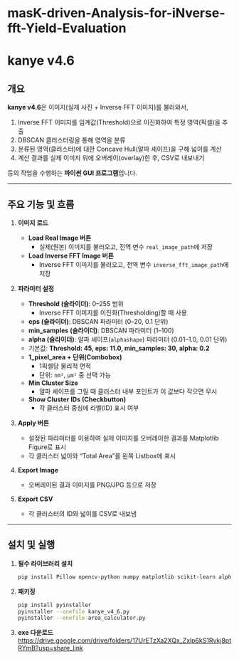 # masK-driven-Analysis-for-iNverse-fft-Yield-Evaluation

# kanye v4.6

## 개요
**kanye v4.6**은 이미지(실제 사진 + Inverse FFT 이미지)를 불러와서,  
1. Inverse FFT 이미지를 임계값(Threshold)으로 이진화하여 특정 영역(픽셀)을 추출  
2. DBSCAN 클러스터링을 통해 영역을 분류  
3. 분류된 영역(클러스터)에 대한 Concave Hull(알파 셰이프)을 구해 넓이를 계산  
4. 계산 결과를 실제 이미지 위에 오버레이(overlay)한 후, CSV로 내보내기

등의 작업을 수행하는 **파이썬 GUI 프로그램**입니다.

---

## 주요 기능 및 흐름

1. **이미지 로드**  
   - **Load Real Image 버튼**  
     - 실제(원본) 이미지를 불러오고, 전역 변수 `real_image_path`에 저장  
   - **Load Inverse FFT Image 버튼**  
     - Inverse FFT 이미지를 불러오고, 전역 변수 `inverse_fft_image_path`에 저장  

2. **파라미터 설정**  
   - **Threshold (슬라이더)**: 0–255 범위  
     - Inverse FFT 이미지를 이진화(Thresholding)할 때 사용  
   - **eps (슬라이더)**: DBSCAN 파라미터 (0–20, 0.1 단위)  
   - **min_samples (슬라이더)**: DBSCAN 파라미터 (1–100)  
   - **alpha (슬라이더)**: 알파 셰이프(`alphashape`) 파라미터 (0.01–1.0, 0.01 단위)
   - 기본값: **Threshold: 45, eps: 11.0, min_samples: 30, alpha: 0.2**
   - **1_pixel_area + 단위(Combobox)**  
     - 1픽셀당 물리적 면적  
     - 단위: `nm²`, `µm²` 중 선택 가능   
   - **Min Cluster Size**  
     - 알파 셰이프를 그릴 때 클러스터 내부 포인트가 이 값보다 작으면 무시  
   - **Show Cluster IDs (Checkbutton)**  
     - 각 클러스터 중심에 라벨(ID) 표시 여부

3. **Apply 버튼**  
   - 설정된 파라미터를 이용하여 실제 이미지를 오버레이한 결과를 Matplotlib Figure로 표시  
   - 각 클러스터 넓이와 “Total Area”를 왼쪽 Listbox에 표시

4. **Export Image**  
   - 오버레이된 결과 이미지를 PNG/JPG 등으로 저장

5. **Export CSV**  
   - 각 클러스터의 ID와 넓이를 CSV로 내보냄

---

## 설치 및 실행

1. **필수 라이브러리 설치**  
   ```bash
   pip install Pillow opencv-python numpy matplotlib scikit-learn alphashape shapely

2. **패키징**
    ```bash
    pip install pyinstaller
    pyinstaller --onefile kanye_v4_6.py
    pyinstaller --onefile area_calculator.py

3. **exe 다운로드**
    https://drive.google.com/drive/folders/17UrETzXa2XQx_Zxlp6kS1Rvkj8ptRYmB?usp=share_link
